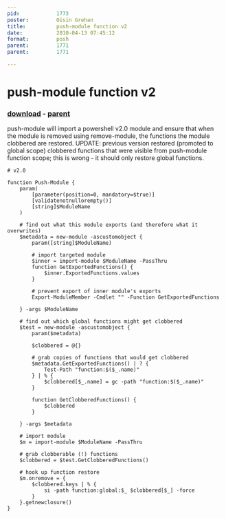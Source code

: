 ```yaml
---
pid:            1773
poster:         Oisin Grehan
title:          push-module function v2 
date:           2010-04-13 07:45:12
format:         posh
parent:         1771
parent:         1771

---
```


# push-module function v2 

### [download](1773.ps1) - [parent](1771.md)

push-module will import a powershell v2.0 module and ensure that when the module is removed using remove-module, the functions the module clobbered are restored. UPDATE: previous version restored (promoted to global scope) clobbered functions that were visible from push-module function scope; this is wrong - it should only restore global functions.

```posh
# v2.0

function Push-Module {
    param(
        [parameter(position=0, mandatory=$true)]
        [validatenotnullorempty()]
        [string]$ModuleName
    )
    
    # find out what this module exports (and therefore what it overwrites)
    $metadata = new-module -ascustomobject {
        param([string]$ModuleName)
        
        # import targeted module
        $inner = import-module $ModuleName -PassThru       
        function GetExportedFunctions() {
            $inner.ExportedFunctions.values
        }
        
        # prevent export of inner module's exports
        Export-ModuleMember -Cmdlet "" -Function GetExportedFunctions
        
    } -args $ModuleName
        
    # find out which global functions might get clobbered
    $test = new-module -ascustomobject {
        param($metadata)
        
        $clobbered = @{}
        
        # grab copies of functions that would get clobbered
        $metadata.GetExportedFunctions() | ? {
            Test-Path "function:$($_.name)"
        } | % {    
            $clobbered[$_.name] = gc -path "function:$($_.name)"
        }
        
        function GetClobberedFunctions() {
            $clobbered
        }
        
    } -args $metadata

    # import module
    $m = import-module $ModuleName -PassThru

    # grab clobberable (!) functions
    $clobbered = $test.GetClobberedFunctions()
        
    # hook up function restore
    $m.onremove = {
        $clobbered.keys | % {
            si -path function:global:$_ $clobbered[$_] -force
        }
    }.getnewclosure()
}
```
